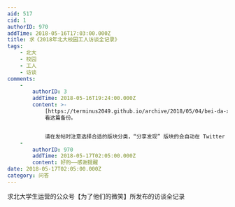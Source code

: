 ```yaml
---
aid: 517
cid: 1
authorID: 970
addTime: 2018-05-16T17:03:00.000Z
title: 求《2018年北大校园工人访谈全记录》
tags:
    - 北大
    - 校园
    - 工人
    - 访谈
comments:
    -
        authorID: 3
        addTime: 2018-05-16T19:24:00.000Z
        content: >-
            [https://terminus2049.github.io/archive/2018/05/04/bei-da-xiao-gong.html](https://terminus2049.github.io/archive/2018/05/04/bei-da-xiao-gong.html)
            看这篇备份。


            请在发帖时注意选择合适的版块分类，“分享发现” 版块的会自动在 Twitter 发消息。
    -
        authorID: 970
        addTime: 2018-05-17T02:05:00.000Z
        content: 好的——感谢提醒
date: 2018-05-17T02:05:00.000Z
category: 问答
---
```


求北大学生运营的公众号【为了他们的微笑】所发布的访谈全记录
